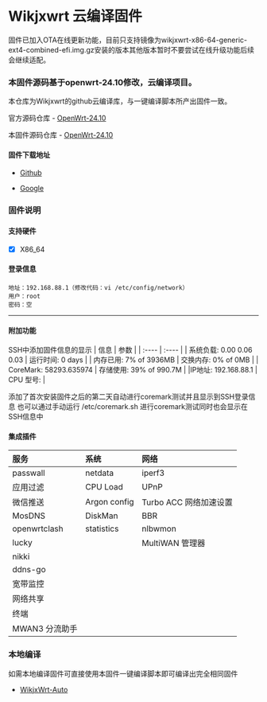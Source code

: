 # Wikjxwrt 云编译固件

固件已加入OTA在线更新功能，目前只支持镜像为wikjxwrt-x86-64-generic-ext4-combined-efi.img.gz安装的版本其他版本暂时不要尝试在线升级功能后续会继续适配。

### 本固件源码基于openwrt-24.10修改，云编译项目。
   本仓库为Wikjxwrt的github云编译库，与一键编译脚本所产出固件一致。
   
   官方源码仓库 - [OpenWrt-24.10](https://github.com/openwrt/openwrt/tree/openwrt-24.10)
   
   本固件源码仓库 - [OpenWrt-24.10](https://github.com/wixxm/OpenWrt-24.10)

#### 固件下载地址
   - [Github](https://github.com/wixxm/wikjxwrt/releases)
  
   - [Google](https://drive.google.com/drive/folders/1ORaVqeKyvWItATbq0NCFNysLSOhb6Q2N?usp=sharing)
### 固件说明
#### 支持硬件 
- [x] X86_64

#### 登录信息
```
地址：192.168.88.1（修改代码：vi /etc/config/network）
用户：root
密码：空
```
---------------

#### 附加功能
 SSH中添加固件信息的显示
 |  信息 | 参数  | 
 |  :----  |  :----  |
 | 系统负载:   0.00 0.06 0.03 | 运行时间:   0 days   | 
 | 内存已用:   7% of 3936MB  |  交换内存:   0% of 0MB   | 
 | CoreMark:   58293.635974 | 存储使用:   39% of 990.7M |
 |IP地址:     192.168.88.1 | CPU 型号:  | 
  
添加了首次安装固件之后的第二天自动进行coremark测试并且显示到SSH登录信息
也可以通过手动运行  /etc/coremark.sh 进行coremark测试同时也会显示在SSH信息中
   
   
   
#### 集成插件
 |  服务 | 系统  |  网络  |
  |  :----  |  :----  |  :----  |
  | passwall | netdata | iperf3 |
  | 应用过滤 | CPU Load | UPnP |
  | 微信推送 | Argon config | Turbo ACC 网络加速设置 |
  | MosDNS | DiskMan | BBR |
  | openwrtclash | statistics | nlbwmon |
  | lucky | | MultiWAN 管理器 |
  | nikki | | |
  | ddns-go | | |
  | 宽带监控 | | |
  | 网络共享 | | |
  | 终端 | | | 
  | MWAN3 分流助手 | | | 

### 本地编译
   如需本地编译固件可直接使用本固件一键编译脚本即可编译出完全相同固件
   - [WikjxWrt-Auto](https://github.com/wixxm/wikjxwrt-auto)
